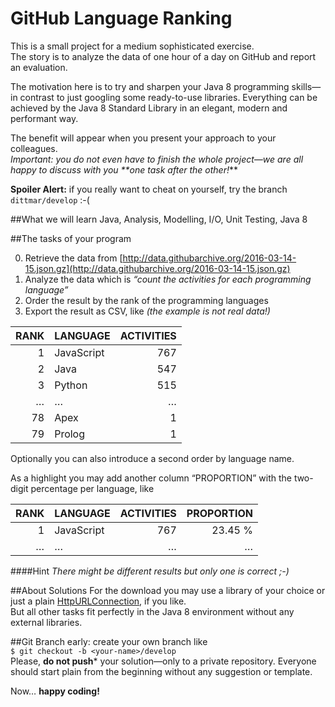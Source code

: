 # GitHub Language Ranking

This is a small project for a medium sophisticated exercise.  
The story is to analyze the data of one hour of a day on GitHub and report an evaluation.

The motivation here is to try and sharpen your Java 8 programming skills—in contrast to just googling some ready-to-use libraries. Everything can be achieved by the Java 8 Standard Library in an elegant, modern and performant way.

The benefit will appear when you present your approach to your colleagues.  
_Important: you do not even have to finish the whole project—we are all happy to discuss with you **one task after the other!_**

**Spoiler Alert:** if you really want to cheat on yourself, try the branch `dittmar/develop` :-(

##What we will learn
Java, Analysis, Modelling, I/O, Unit Testing, Java 8

##The tasks of your program

0. Retrieve the data from [http://data.githubarchive.org/2016-03-14-15.json.gz](http://data.githubarchive.org/2016-03-14-15.json.gz)
0. Analyze the data which is *“count the activities for each programming language”*
0. Order the result by the rank of the programming languages
0. Export the result as CSV, like *(the example is not real data!)*

| RANK | LANGUAGE              | ACTIVITIES |
| ---: | :-------------------- | ---------: |
| 1    | JavaScript            | 767        |
| 2    | Java                  | 547        |
| 3    | Python                | 515        |
| …    | …                     | …          |
| 78   | Apex                  | 1          |
| 79   | Prolog                | 1          |

Optionally you can also introduce a second order by language name.

As a highlight you may add another column “PROPORTION” with the two-digit percentage per language, like

| RANK | LANGUAGE              | ACTIVITIES | PROPORTION |
| ---: | :-------------------- | ---------: | ---------: |
| 1    | JavaScript            | 767        | 23.45 %    |
| …    | …                     | …          | …          |

####Hint
*There might be different results but only one is correct ;-)*

##About Solutions
For the download you may use a library of your choice or just a plain [HttpURLConnection](https://docs.oracle.com/javase/8/docs/api/java/net/HttpURLConnection.html), if you like.  
But all other tasks fit perfectly in the Java 8 environment without any external libraries.

##Git
Branch early: create your own branch like  
`$ git checkout -b <your-name>/develop`  
Please, **do not push*** your solution—only to a private repository. Everyone should start plain from the beginning without any suggestion or template.

Now… **happy coding!**

